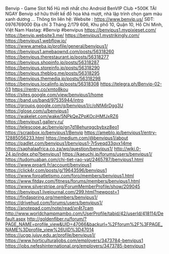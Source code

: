 Benvip - Game Slot Nổ Hũ mới nhất cho Android BenVIP Club +500K TẢI NGAY Benvip sở hữu thiết kế đồ họa khá mượt, nhà lập trình chọn gam màu xanh dương ...
Thông tin liên hệ:
Website : https://www.benvip.us/
SĐT: 0976769000
Địa chỉ 3 Tháng 2/179 606, Khu phố 10, Quận 10, Hồ Chí Minh, Việt Nam
Hastag: #Benvip #benvipus
https://benvipus1.mypixieset.com/
https://benvip.website3.me/
https://benvipus1.mystrikingly.com/
https://benvipus1.webflow.io/
https://www.ameba.jp/profile/general/benvipus1/
https://benvipus1.amebaownd.com/posts/56318260
https://benvipus.therestaurant.jp/posts/56318277
https://benvipus.shopinfo.jp/posts/56318287
https://benvipus.storeinfo.jp/posts/56318290
https://benvipus.theblog.me/posts/56318295
https://benvipus.themedia.jp/posts/56318298
https://benvipus.localinfo.jp/posts/56318308
https://telegra.ph/Benvip-02-03
https://rentry.co/xmto8kou
https://sites.google.com/view/benvipus1/home
https://band.us/band/97535944/intro
https://groups.google.com/g/benvipus1/c/oNfA6rDgg3U
https://glose.com/u/benvipus1
https://wakelet.com/wake/5NPkQeZPpKOcjHMfJxRZ6
https://benvipus1.gallery.ru/
https://telescope.ac/benvip/gn7d18ehurqgcbybxz8eo1
https://scrapbox.io/benvipus1/Benvip
https://ameblo.jp/benvipus1/entry-12885056233.html
https://medium.com/@benvipus1/about
https://padlet.com/benvipus1/benvipus1-7r5veqd33qvx14me
https://saphalaafrica.co.za/wp/question/benvipus1/
http://wiki.0-24.jp/index.php?benvipus1
https://kaeuchi.jp/forums/users/benvipus1/
https://tudomuaban.com/chi-tiet-rao-vat/2465787/benvipus1.html
https://www.proarti.fr/account/benvipus1
https://click4r.com/posts/g/19643596/benvipus1
https://www.foroatletismo.com/foro/members/benvipus1.html
https://www.fitday.com/fitness/forums/members/benvipus1.html
https://www.silverstripe.org/ForumMemberProfile/show/209045
https://benvipus1.livejournal.com/299.html?newpost=1
https://findaspring.org/members/benvipus1/
https://drivehud.com/forums/users/benvipus1/
https://anotepad.com/note/read/xr4t7cam
http://www.worldchampmambo.com/UserProfile/tabid/42/userId/418114/Default.aspx
http://goldenfiber.ru/forum/?PAGE_NAME=profile_view&UID=47066&backurl=%2Fforum%2F%3FPAGE_NAME%3Dprofile_view%26UID%3D47014
https://ucgp.jujuy.edu.ar/profile/benvipus1/
https://www.horticulturaljobs.com/employers/3473784-benvipus1
https://jobs.nefeshinternational.org/employers/3473785-benvipus1
